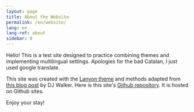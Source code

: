 ```yaml
---
layout: page
title: About the Website
permalink: /en/website/
lang: en
lang-ref: about
sidebar: 0
---
```


Hello! This is a test site designed to practice combining themes and implementing multilingual settings. Apologies for the bad Catalan, I just used google translate.

This site was created with the [Lanyon theme](https://github.com/poole/lanyon) and methods adapted from [this blog post](https://forestry.io/blog/creating-a-multilingual-blog-with-jekyll/) by DJ Walker. Here is this site's [Github repository](https://github.com/AndrewHinchberger/test_site). It is hosted on Github sites.

Enjoy your stay!
